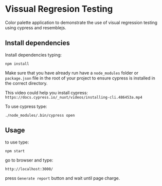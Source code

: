 # Vissual Regresion Testing
Color palette application to demonstrate the use of visual regression testing using cypress and resemblejs.

## Install dependencies
Install dependencies typing:

```
npm install
```
Make sure that you have already run have a `node_modules` folder or `package.json` file in the root of your project to ensure cypress is installed in the correct directory.

This video could help you install cypress:
`https://docs.cypress.io/_nuxt/videos/installing-cli.486453a.mp4`

To use cypress type:
```
./node_modules/.bin/cypress open
```

## Usage

to use type:

```
npm start
```
go to browser and type:

```
http://localhost:3000/
```

press `Generate report` button and wait until page charge.
